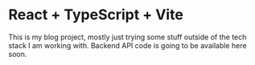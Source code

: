 # React + TypeScript + Vite

This is my blog project, mostly just trying some stuff outside of the tech stack I am working with.
Backend API code is going to be available here soon.